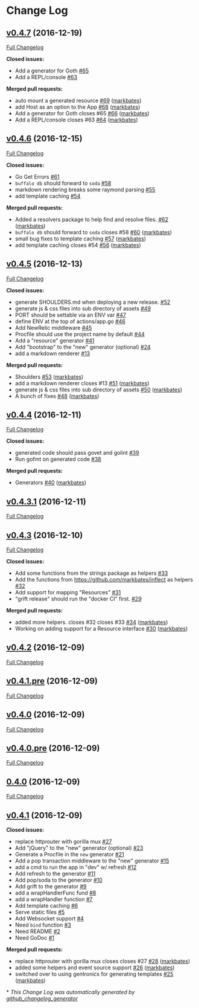 # Change Log

## [v0.4.7](https://github.com/markbates/buffalo/tree/v0.4.7) (2016-12-19)
[Full Changelog](https://github.com/markbates/buffalo/compare/v0.4.6...v0.4.7)

**Closed issues:**

- Add a generator for Goth [\#65](https://github.com/markbates/buffalo/issues/65)
- Add a REPL/console [\#63](https://github.com/markbates/buffalo/issues/63)

**Merged pull requests:**

- auto mount a generated resource [\#69](https://github.com/markbates/buffalo/pull/69) ([markbates](https://github.com/markbates))
- add Host as an option to the App [\#68](https://github.com/markbates/buffalo/pull/68) ([markbates](https://github.com/markbates))
- Add a generator for Goth closes \#65 [\#66](https://github.com/markbates/buffalo/pull/66) ([markbates](https://github.com/markbates))
- Add a REPL/console closes \#63 [\#64](https://github.com/markbates/buffalo/pull/64) ([markbates](https://github.com/markbates))

## [v0.4.6](https://github.com/markbates/buffalo/tree/v0.4.6) (2016-12-15)
[Full Changelog](https://github.com/markbates/buffalo/compare/v0.4.5...v0.4.6)

**Closed issues:**

- Go Get Errors [\#61](https://github.com/markbates/buffalo/issues/61)
- `buffalo db` should forward to `soda` [\#58](https://github.com/markbates/buffalo/issues/58)
- markdown rendering breaks some raymond parsing [\#55](https://github.com/markbates/buffalo/issues/55)
- add template caching [\#54](https://github.com/markbates/buffalo/issues/54)

**Merged pull requests:**

- Added a resolvers package to help find and resolve files. [\#62](https://github.com/markbates/buffalo/pull/62) ([markbates](https://github.com/markbates))
- `buffalo db` should forward to `soda` closes \#58 [\#60](https://github.com/markbates/buffalo/pull/60) ([markbates](https://github.com/markbates))
- small bug fixes to template caching [\#57](https://github.com/markbates/buffalo/pull/57) ([markbates](https://github.com/markbates))
- add template caching closes \#54 [\#56](https://github.com/markbates/buffalo/pull/56) ([markbates](https://github.com/markbates))

## [v0.4.5](https://github.com/markbates/buffalo/tree/v0.4.5) (2016-12-13)
[Full Changelog](https://github.com/markbates/buffalo/compare/v0.4.4...v0.4.5)

**Closed issues:**

- generate SHOULDERS.md when deploying a new release. [\#52](https://github.com/markbates/buffalo/issues/52)
- generate js & css files into sub directory of assets [\#49](https://github.com/markbates/buffalo/issues/49)
- PORT should be settable via an ENV var [\#47](https://github.com/markbates/buffalo/issues/47)
- define ENV at the top of actions/app.go [\#46](https://github.com/markbates/buffalo/issues/46)
- Add NewRelic middleware [\#45](https://github.com/markbates/buffalo/issues/45)
- Procfile should use the project name by default [\#44](https://github.com/markbates/buffalo/issues/44)
- Add a "resource" generator [\#41](https://github.com/markbates/buffalo/issues/41)
- Add "bootstrap" to the "new" generator \(optional\) [\#24](https://github.com/markbates/buffalo/issues/24)
- add a markdown renderer [\#13](https://github.com/markbates/buffalo/issues/13)

**Merged pull requests:**

- Shoulders [\#53](https://github.com/markbates/buffalo/pull/53) ([markbates](https://github.com/markbates))
- add a markdown renderer closes \#13 [\#51](https://github.com/markbates/buffalo/pull/51) ([markbates](https://github.com/markbates))
- generate js & css files into sub directory of assets  [\#50](https://github.com/markbates/buffalo/pull/50) ([markbates](https://github.com/markbates))
- A bunch of fixes [\#48](https://github.com/markbates/buffalo/pull/48) ([markbates](https://github.com/markbates))

## [v0.4.4](https://github.com/markbates/buffalo/tree/v0.4.4) (2016-12-11)
[Full Changelog](https://github.com/markbates/buffalo/compare/v0.4.3.1...v0.4.4)

**Closed issues:**

- generated code should pass govet and golint [\#39](https://github.com/markbates/buffalo/issues/39)
- Run gofmt on generated code [\#38](https://github.com/markbates/buffalo/issues/38)

**Merged pull requests:**

- Generators [\#40](https://github.com/markbates/buffalo/pull/40) ([markbates](https://github.com/markbates))

## [v0.4.3.1](https://github.com/markbates/buffalo/tree/v0.4.3.1) (2016-12-11)
[Full Changelog](https://github.com/markbates/buffalo/compare/v0.4.3...v0.4.3.1)

## [v0.4.3](https://github.com/markbates/buffalo/tree/v0.4.3) (2016-12-10)
[Full Changelog](https://github.com/markbates/buffalo/compare/v0.4.2...v0.4.3)

**Closed issues:**

- Add some functions from the strings package as helpers [\#33](https://github.com/markbates/buffalo/issues/33)
- Add the functions from https://github.com/markbates/inflect as helpers [\#32](https://github.com/markbates/buffalo/issues/32)
- Add support for mapping "Resources" [\#31](https://github.com/markbates/buffalo/issues/31)
- "grift release" should run the "docker CI" first. [\#29](https://github.com/markbates/buffalo/issues/29)

**Merged pull requests:**

- added more helpers. closes \#32 closes \#33 [\#34](https://github.com/markbates/buffalo/pull/34) ([markbates](https://github.com/markbates))
- Working on adding support for a Resource interface [\#30](https://github.com/markbates/buffalo/pull/30) ([markbates](https://github.com/markbates))

## [v0.4.2](https://github.com/markbates/buffalo/tree/v0.4.2) (2016-12-09)
[Full Changelog](https://github.com/markbates/buffalo/compare/v0.4.1.pre...v0.4.2)

## [v0.4.1.pre](https://github.com/markbates/buffalo/tree/v0.4.1.pre) (2016-12-09)
[Full Changelog](https://github.com/markbates/buffalo/compare/v0.4.0...v0.4.1.pre)

## [v0.4.0](https://github.com/markbates/buffalo/tree/v0.4.0) (2016-12-09)
[Full Changelog](https://github.com/markbates/buffalo/compare/v0.4.0.pre...v0.4.0)

## [v0.4.0.pre](https://github.com/markbates/buffalo/tree/v0.4.0.pre) (2016-12-09)
[Full Changelog](https://github.com/markbates/buffalo/compare/0.4.0...v0.4.0.pre)

## [0.4.0](https://github.com/markbates/buffalo/tree/0.4.0) (2016-12-09)
[Full Changelog](https://github.com/markbates/buffalo/compare/v0.4.1...0.4.0)

## [v0.4.1](https://github.com/markbates/buffalo/tree/v0.4.1) (2016-12-09)
**Closed issues:**

- replace httprouter with gorilla mux [\#27](https://github.com/markbates/buffalo/issues/27)
- Add "jQuery" to the "new" generator \(optional\) [\#23](https://github.com/markbates/buffalo/issues/23)
- Generate a Procfile in the `new` generator [\#21](https://github.com/markbates/buffalo/issues/21)
- Add a pop transaction middleware to the "new" generator [\#15](https://github.com/markbates/buffalo/issues/15)
- add a cmd to run the app in "dev" w/ refresh [\#12](https://github.com/markbates/buffalo/issues/12)
- Add refresh to the generator [\#11](https://github.com/markbates/buffalo/issues/11)
- Add pop/soda to the generator [\#10](https://github.com/markbates/buffalo/issues/10)
- Add grift to the generator [\#9](https://github.com/markbates/buffalo/issues/9)
- add a wrapHandlerFunc fund [\#8](https://github.com/markbates/buffalo/issues/8)
- add a wrapHandler function [\#7](https://github.com/markbates/buffalo/issues/7)
- Add template caching [\#6](https://github.com/markbates/buffalo/issues/6)
- Serve static files [\#5](https://github.com/markbates/buffalo/issues/5)
- Add Websocket support [\#4](https://github.com/markbates/buffalo/issues/4)
- Need `bind` function [\#3](https://github.com/markbates/buffalo/issues/3)
- Need README [\#2](https://github.com/markbates/buffalo/issues/2)
- Need GoDoc [\#1](https://github.com/markbates/buffalo/issues/1)

**Merged pull requests:**

- replace httprouter with gorilla mux closes closes \#27 [\#28](https://github.com/markbates/buffalo/pull/28) ([markbates](https://github.com/markbates))
- added some helpers and event source support [\#26](https://github.com/markbates/buffalo/pull/26) ([markbates](https://github.com/markbates))
- switched over to using gentronics for generating templates [\#25](https://github.com/markbates/buffalo/pull/25) ([markbates](https://github.com/markbates))



\* *This Change Log was automatically generated by [github_changelog_generator](https://github.com/skywinder/Github-Changelog-Generator)*